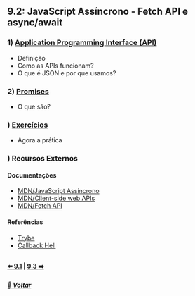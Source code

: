 ## 9.2: JavaScript Assíncrono - Fetch API e async/await

### 1) [Application Programming Interface (API)](Z-conteudo-recursos/application-programming-interface-api.md#application-programming-interface-api)
- Definição
- Como as APIs funcionam?
- O que é JSON e por que usamos?

### 2) [Promises](Z-conteudo-recursos/promises.md#promises)
- O que são?

### ) [Exercícios](X-agora-a-pratica/exercicios.md#exercícios)
- Agora a prática

### ) Recursos Externos

#### Documentações
- [MDN/JavaScript Assíncrono](https://developer.mozilla.org/pt-BR/docs/Learn/JavaScript/Asynchronous)
- [MDN/Client-side web APIs](https://developer.mozilla.org/en-US/docs/Learn/JavaScript/Client-side_web_APIs)
- [MDN/Fetch API](https://developer.mozilla.org/pt-BR/docs/Web/API/Fetch_API)

#### Referências
- [Trybe](https://www.betrybe.com/)
- [Callback Hell](http://callbackhell.com/)

##

#### [:arrow_left: 9.1](../dia9-1/#91-javascript-assíncrono-e-callbacks) | [9.3 :arrow_right:](../dia9-3/)

##### [:rocket: Voltar](https://github.com/nnnnadia/trybe-exercicios#bloco-9-javascript-e-testes-ass%C3%ADncronos)

